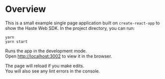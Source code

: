 # Overview

This is a small example single page application built on `create-react-app` to show the Haste Web SDK. In the project directory, you can run:

```
yarn
yarn start
```

Runs the app in the development mode.\
Open [http://localhost:3002](http://localhost:3002) to view it in the browser.

The page will reload if you make edits.\
You will also see any lint errors in the console.
